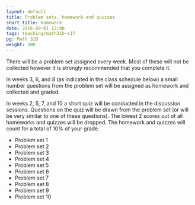 ```yaml
---
layout: default
title: Problem sets, homework and quizzes
short_title: homework
date: 2016-09-01 12:00
tags: teaching/math31b-s17
pg: Math 31B
weight: 300
---
```


There will be a problem set assigned every week. Most of these will not be collected however it is strongly recommended that you complete it.

In weeks 3, 6, and 8 (as indicated in the class schedule below) a small number questions from the problem set will be assigned as homework and collected and graded. 

In weeks 2, 5, 7, and 10 a short quiz will be conducted in the discussion sessions. Questions on the quiz will be drawn from the problem set (or will be very similar to one of these questions). The lowest 2 scores out of all homeworks and quizzes will be dropped. The homework and quizzes will count for a total of 10% of your grade.

- Problem set 1
- Problem set 2
- Problem set 3
- Problem set 4
- Problem set 5
- Problem set 6
- Problem set 7
- Problem set 8
- Problem set 9
- Problem set 10

[ps1]: ps/ps1.pdf
[ps2]: ps/ps2.pdf
[ps3]: ps/ps3.pdf
[ps4]: ps/ps4.pdf
[ps5]: ps/ps5.pdf
[ps6]: ps/ps6.pdf
[ps7]: ps/ps7.pdf
[ps8]: ps/ps8.pdf
[ps9]: ps/ps9.pdf
[ps10]: ps/ps10.pdf
